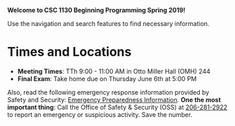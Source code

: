 **Welcome to CSC 1130 Beginning Programming Spring 2019!**

Use the navigation and search features to find necessary information.

# Times and Locations
* **Meeting Times**: TTh 9:00 - 11:00 AM in Otto Miller Hall (OMH) 244
* **Final Exam**: Take home due on Thursday June 6th at 5:00 PM

Also, read the following emergency response information provided by Safety and Security: [Emergency Preparedness Information](http://spu.edu/acad/school-of-business-and-economics/documents/Syllabus_Addendum_on_Emergency_Information.pdf). **One the most important thing**: Call the Office of Safety & Security (OSS) at [206-281-2922](tel:206-281-2922) to report an emergency or suspicious activity. Save the number.